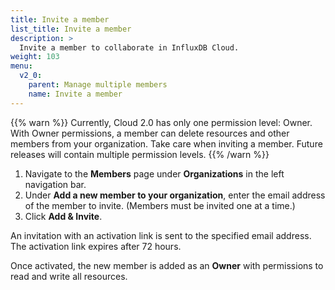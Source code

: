 ```yaml
---
title: Invite a member
list_title: Invite a member
description: >
  Invite a member to collaborate in InfluxDB Cloud.
weight: 103
menu:
  v2_0:
    parent: Manage multiple members
    name: Invite a member
---
```


{{% warn %}}
Currently, Cloud 2.0 has only one permission level: Owner.
With Owner permissions, a member can delete resources and other members from your organization.
Take care when inviting a member.
Future releases will contain multiple permission levels.
{{% /warn %}}

1. Navigate to the **Members** page under **Organizations** in the left navigation bar.
2. Under **Add a new member to your organization**, enter the email address of the member to invite.
   (Members must be invited one at a time.)
3. Click **Add & Invite**.

An invitation with an activation link is sent to the specified email address.
The activation link expires after 72 hours.

Once activated, the new member is added as an **Owner** with permissions to read and write all resources.
